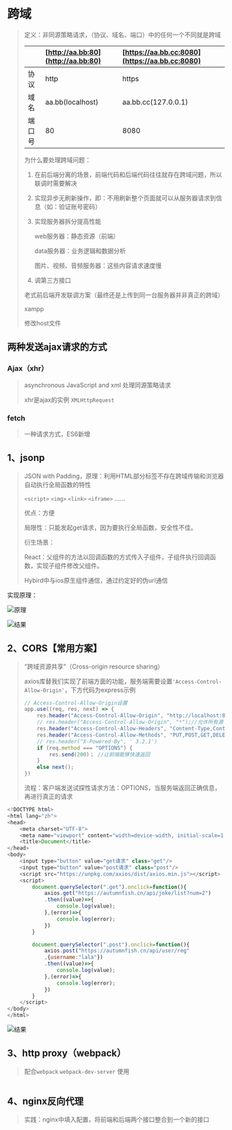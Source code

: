 # 跨域

> 定义：非同源策略请求，（协议、域名、端口）中的任何一个不同就是跨域
>
> |  | [http://aa.bb:80](http://aa.bb:80) | [https://aa.bb.cc:8080](https://aa.bb.cc:8080) |
> | :--- | :--- | :--- |
> | 协议 | http | https |
> | 域名 | aa.bb\(localhost\) | aa.bb.cc\(127.0.0.1\) |
> | 端口号 | 80 | 8080 |
>
> 为什么要处理跨域问题：
>
> 1. 在前后端分离的场景，前端代码和后端代码往往就存在跨域问题，所以联调时需要解决
> 2. 实现异步无刷新操作，即：不用刷新整个页面就可以从服务器请求到信息（如：验证账号密码）
> 3. 实现服务器拆分提高性能
>
>    web服务器：静态资源（前端）
>
>    data服务器：业务逻辑和数据分析
>
>    图片、视频、音频服务器：这些内容请求速度慢
>
> 4. 调第三方接口
>
> 老式前后端开发联调方案（最终还是上传到同一台服务器并非真正的跨域）
>
> xampp
>
> 修改host文件

## 两种发送ajax请求的方式

### Ajax（xhr）

> asynchronous JavaScript and xml 处理同源策略请求
>
> xhr是ajax的实例 `XMLHttpRequest`

### fetch

> 一种请求方式，ES6新增

## 1、jsonp

> JSON with Padding，原理：利用HTML部分标签不存在跨域传输和浏览器自动执行全局函数的特性
>
> `<script>` `<img>` `<link>` `<iframe>` ……
>
> 优点：方便
>
> 局限性：只能发起get请求，因为要执行全局函数，安全性不佳。
>
> 衍生场景：
>
> React：父组件的方法以回调函数的方式传入子组件，子组件执行回调函数，实现子组件修改父组件。
>
> Hybird中与ios原生组件通信，通过约定好的伪url通信

实现原理：

![&#x539F;&#x7406;](https://zoulam-pic-repo.oss-cn-beijing.aliyuncs.com/img/image-20200814221008696.png)

![&#x7ED3;&#x679C;](https://zoulam-pic-repo.oss-cn-beijing.aliyuncs.com/img/image-20200814223400214.png)

## 2、CORS【常用方案】

> ”跨域资源共享”（Cross-origin resource sharing）
>
> axios库替我们实现了前端方面的功能，服务端需要设置`'Access-Control-Allow-Origin'`，下方代码为express示例
>
> ```javascript
> // Access-Control-Allow-Origin设置
> app.use((req, res, next) => {
>     res.header("Access-Control-Allow-Origin", "http://localhost:8000");//允许源 还有一种是填入 *
>     // res.header("Access-Control-Allow-Origin", "*");//允许所有源（就不能携带cookie），不安全
>     res.header("Access-Control-Allow-Headers", "Content-Type,Content-Length, Authorization, Accept,X-Requested-With");
>     res.header("Access-Control-Allow-Methods", "PUT,POST,GET,DELETE,OPTIONS");//允许请求的方法
>     // res.header("X-Powered-By", ' 3.2.1')
>     if (req.method === "OPTIONS") {
>         res.send(200)； //让前端能够快速返回
>     }
>     else next();
> })
> ```
>
> 流程：客户端发送试探性请求方法：OPTIONS，当服务端返回正确信息，再进行真正的请求

```javascript
<!DOCTYPE html>
<html lang="zh">
<head>
    <meta charset="UTF-8">
    <meta name="viewport" content="width=device-width, initial-scale=1.0">
    <title>Document</title>
</head>
<body>
    <input type="button" value="get请求" class="get"/>
    <input type="button" value="post请求" class="post"/>
    <script src="https://unpkg.com/axios/dist/axios.min.js"></script>
    <script>
        document.querySelector(".get").onclick=function(){
            axios.get("https://autumnfish.cn/api/joke/list?num=2")
            .then((value)=>{
                console.log(value);
            },(error)=>{
                console.log(error);
            })
        }

        document.querySelector(".post").onclick=function(){
            axios.post("https://autumnfish.cn/api/user/reg"
            ,{username:"lala"})
            .then((value)=>{
                console.log(value);
            },(error)=>{
                console.log(error);
            })
        }
    </script>
</body>
</html>
```

![&#x7ED3;&#x679C;](https://zoulam-pic-repo.oss-cn-beijing.aliyuncs.com/img/image-20200814230844794.png)

## 3、http proxy（webpack）

> 配合`webpack` `webpack-dev-server` 使用

```text

```

## 4、nginx反向代理

> 实践：nginx中填入配置，将前端和后端两个接口整合到一个新的接口

